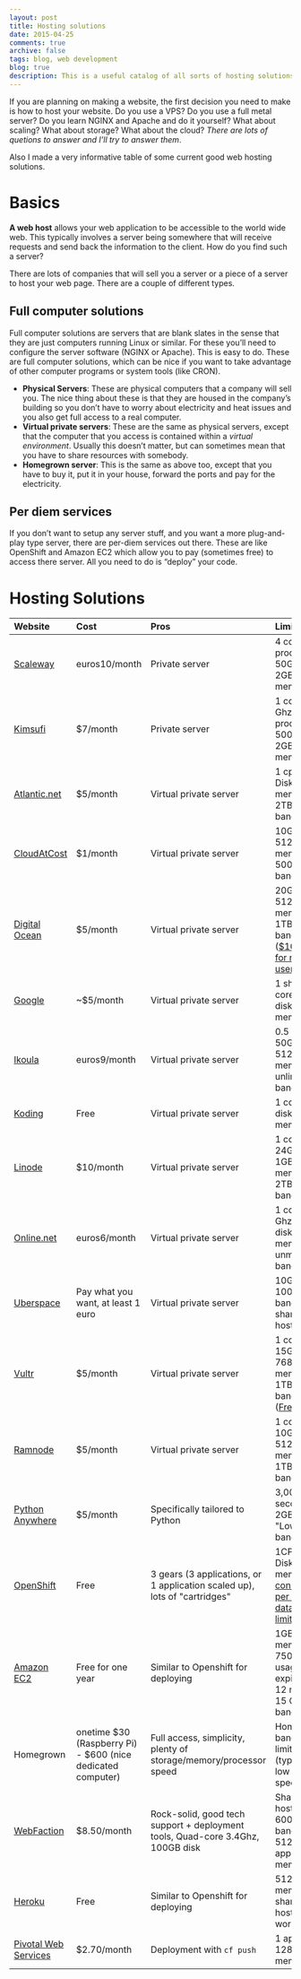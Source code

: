 ```yaml
---
layout: post
title: Hosting solutions
date: 2015-04-25
comments: true
archive: false
tags: blog, web development
blog: true
description: This is a useful catalog of all sorts of hosting solutions - physical, virtual and homegrown.
---
```


If you are planning on making a website, the first decision you need to
make is how to host your website. Do you use a VPS? Do you use a full
metal server? Do you learn NGINX and Apache and do it yourself? What
about scaling? What about storage? What about the cloud? *There are lots
of quetions to answer and I’ll try to answer them*.

Also I made a very informative table of some current good web hosting
solutions.

Basics
======

**A web host** allows your web application to be accessible to the world
wide web. This typically involves a server being somewhere that will 
receive requests and send back the information to the client. How do you
find such a server?

There are lots of companies that will sell you a server or a piece of a
server to host your web page. There are a couple of different types.

Full computer solutions
-----------------------

Full computer solutions are servers that are blank slates in the sense
that they are just computers running Linux or similar. For these you’ll
need to configure the server software (NGINX or Apache). This is easy to
do. These are full computer solutions, which can be nice if you want to
take advantage of other computer programs or system tools (like CRON).

-   **Physical Servers**: These are physical computers that a company
    will sell you. The nice thing about these is that they are housed in
    the company’s building so you don’t have to worry about electricity
    and heat issues and you also get full access to a real computer.
-   **Virtual private servers**: These are the same as physical servers,
    except that the computer that you access is contained within a
    *virtual environment*. Usually this doesn’t matter, but can
    sometimes mean that you have to share resources with somebody.
-   **Homegrown server**: This is the same as above too, except that you
    have to buy it, put it in your house, forward the ports and pay for
    the electricity.

Per diem services
-----------------

If you don’t want to setup any server stuff, and you want a more
plug-and-play type server, there are per-diem services out there. These
are like OpenShift and Amazon EC2 which allow you to pay (sometimes
free) to access there server. All you need to do is “deploy” your code.

Hosting Solutions
=================
<div class="row">
<div class="span12">
<div class="table-responsive">
<style type="text/css">
.table{
    width:500px;
    border: 1px solid #ccc;
}
.table td{
    border: 1px solid #ccc;
}
.id, .date, .action{
    width:1px;
}
.date{
    white-space: nowrap;
}
</style>
<table class="table-bordered table-striped" >
<thead>
<tr>
<th align="left">Website</th>
<th align="left">Cost</th>
<th align="left">Pros</th>
<th align="left">Limitations</th>
<th align="left">Geography</th>
</tr>
</thead>
<tbody>
<tr>
<td align="left"><a href="https://www.scaleway.com/pricing/">Scaleway</a></td>
<td align="left">euros10/month</td>
<td align="left">Private server</td>
<td align="left">4 core ARM processors, 50GB disk, 2GB memory</td>
<td align="left">Europe</td>
</tr>
<tr>
<td align="left"><a href="http://www.kimsufi.com/us/en/">Kimsufi</a></td>
<td align="left">$7/month</td>
<td align="left">Private server</td>
<td align="left">1 core 1.8 Ghz processor, 500GB disk, 2GB memory</td>
<td align="left">Worldwide</td>
</tr>
<tr>
<td align="left"><a href="https://www.atlantic.net/cloud-hosting/pricing/">Atlantic.net</a></td>
<td align="left">$5/month</td>
<td align="left">Virtual private server</td>
<td align="left">1 cpu, 20GB Disk, 512MB memory, 2TB bandwidth</td>
<td align="left">United States</td>
</tr>
<tr>
<td align="left"><a href="http://cloudatcost.com/">CloudAtCost</a></td>
<td align="left">$1/month</td>
<td align="left">Virtual private server</td>
<td align="left">10GB Disk, 512MB memory, 500GB bandwidth</td>
<td align="left">Canada</td>
</tr>
<tr>
<td align="left"><a href="https://www.digitalocean.com/pricing/">Digital Ocean</a></td>
<td align="left">$5/month</td>
<td align="left">Virtual private server</td>
<td align="left">20GB Disk, 512MB memory, 1TB bandwidth (<a href="https://education.github.com/pack">$100 credit for new users</a>)</td>
<td align="left">Worldwide</td>
</tr>
<tr>
<td align="left"><a href="https://cloud.google.com/compute/#pricing">Google</a></td>
<td align="left">~$5/month</td>
<td align="left">Virtual private server</td>
<td align="left">1 shared core, 10GB disk, 600MB memory</td>
<td align="left">Worldwide</td>
</tr>
<tr>
<td align="left"><a href="https://express.ikoula.com/en/public-cloud">Ikoula</a></td>
<td align="left">euros9/month</td>
<td align="left">Virtual private server</td>
<td align="left">0.5 core, 50GB disk, 512MB memory, unlimited bandwidth</td>
<td align="left">France</td>
</tr>
<tr>
<td align="left"><a href="https://koding.com/Pricing">Koding</a></td>
<td align="left">Free</td>
<td align="left">Virtual private server</td>
<td align="left">1 core, 3GB disk, 1GB memory</td>
<td align="left">United States</td>
</tr>
<tr>
<td align="left"><a href="https://www.linode.com/pricing">Linode</a></td>
<td align="left">$10/month</td>
<td align="left">Virtual private server</td>
<td align="left">1 core, 24GB disk, 1GB memory, 2TB bandwidth</td>
<td align="left">Worldwide</td>
</tr>
<tr>
<td align="left"><a href="https://www.online.net/en/dedicated-server/dedibox-scg2">Online.net</a></td>
<td align="left">euros6/month</td>
<td align="left">Virtual private server</td>
<td align="left">1 core 1.6 Ghz, 500GB disk, 2GB memory, unmetered bandwidth</td>
<td align="left">France</td>
</tr>
<tr>
<td align="left"><a href="https://uberspace.de/prices">Uberspace</a></td>
<td align="left">Pay what you want, at least 1 euro</td>
<td align="left">Virtual private server</td>
<td align="left">10GB disk, 100GB bandwidth, shared hosting</td>
<td align="left">Germany</td>
</tr>
<tr>
<td align="left"><a href="https://www.vultr.com/pricing/">Vultr</a></td>
<td align="left">$5/month</td>
<td align="left">Virtual private server</td>
<td align="left">1 core, 15GB disk, 768MB memory, 1TB bandwidth (<a href="https://www.vultr.com/freetrial/">Free trial</a>)</td>
<td align="left">Worldwide</td>
</tr>
<tr>
<td align="left"><a href="https://www.ramnode.com/vps.php">Ramnode</a></td>
<td align="left">$5/month</td>
<td align="left">Virtual private server</td>
<td align="left">1 core, 10GB disk, 512MB memory, 1TB bandwidth</td>
<td align="left">United States</td>
</tr>
<tr>
<td align="left"><a href="https://www.pythonanywhere.com/pricing/">Python Anywhere</a></td>
<td align="left">$5/month</td>
<td align="left">Specifically tailored to Python</td>
<td align="left">3,000 CPU-seconds/day 2GB disk, "Low" bandwidth</td>
<td align="left">United States and UK</td>
</tr>
<tr>
<td align="left"><a href="https://www.openshift.com/products/pricing/plan-comparison">OpenShift</a></td>
<td align="left">Free</td>
<td align="left">3 gears (3 applications, or 1 application scaled up), lots of "cartridges"</td>
<td align="left">1CPU, 1GB Disk, 512MB memory, <a href="https://developers.openshift.com/en/managing-scaling.html#how-scaling-works">16 connections per gear</a>, <a href="https://help.openshift.com/hc/en-us/articles/202301674-Are-there-any-data-transfer-limits-imposed-on-OpenShift-Online-applications-">No data transfer limits</a></td>
<td align="left">United States and Europe</td>
</tr>
<tr>
<td align="left"><a href="https://aws.amazon.com/free/faqs/">Amazon EC2</a></td>
<td align="left">Free for one year</td>
<td align="left">Similar to Openshift for deploying</td>
<td align="left">1GB memory, 750 hours usage, free expires after 12 months, 15 GB bandwidth</td>
<td align="left">Worldwide</td>
</tr>
<tr>
<td align="left">Homegrown</td>
<td align="left">onetime $30 (Raspberry Pi) - $600 (nice dedicated computer)</td>
<td align="left">Full access, simplicity, plenty of storage/memory/processor speed</td>
<td align="left">Home bandwidth limitations (typically low upload speeds)</td>
<td align="left">Your home</td>
</tr>
<tr>
<td align="left"><a href="https://www.webfaction.com/features">WebFaction</a></td>
<td align="left">$8.50/month</td>
<td align="left">Rock-solid, good tech support + deployment tools, Quad-core 3.4Ghz, 100GB disk</td>
<td align="left">Shared hosts, 600GB bandwidth, 512MB application memory</td>
<td align="left">Worldwide</td>
</tr>
<tr>
<td align="left"><a href="https://www.heroku.com/pricing">Heroku</a></td>
<td align="left">Free</td>
<td align="left">Similar to Openshift for deploying</td>
<td align="left">512MB memory, shared hosting, 1 worker</td>
<td align="left">Europe and United States</td>
</tr>
<tr>
<td align="left"><a href="https://run.pivotal.io/pricing/">Pivotal Web Services</a></td>
<td align="left">$2.70/month</td>
<td align="left">Deployment with <code>cf push</code></td>
<td align="left">1 app with 128MB memory</td>
<td align="left">United States</td>
</tr>
</tbody>
</table>
</div></div>
</div>
